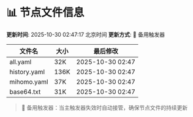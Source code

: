 # 📊 节点文件信息

**更新时间**: 2025-10-30 02:47:17 北京时间
**更新方式**: 🔄 备用触发器

| 文件名 | 大小 | 最后修改 |
|--------|------|----------|
| all.yaml | 32K | 2025-10-30 02:47 |
| history.yaml | 136K | 2025-10-30 02:47 |
| mihomo.yaml | 37K | 2025-10-30 02:47 |
| base64.txt | 31K | 2025-10-30 02:47 |

> 🔄 备用触发器：当主触发器失效时自动接管，确保节点文件的持续更新
